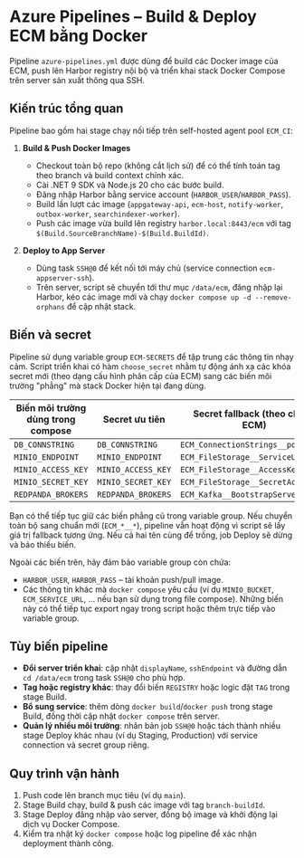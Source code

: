 # Azure Pipelines – Build & Deploy ECM bằng Docker

Pipeline `azure-pipelines.yml` được dùng để build các Docker image của ECM, push lên Harbor registry nội bộ và triển khai stack Docker Compose trên server sản xuất thông qua SSH.

## Kiến trúc tổng quan

Pipeline bao gồm hai stage chạy nối tiếp trên self-hosted agent pool `ECM_CI`:

1. **Build & Push Docker Images**
   - Checkout toàn bộ repo (không cắt lịch sử) để có thể tính toán tag theo branch và build context chính xác.
   - Cài .NET 9 SDK và Node.js 20 cho các bước build.
   - Đăng nhập Harbor bằng service account (`HARBOR_USER`/`HARBOR_PASS`).
   - Build lần lượt các image (`appgateway-api`, `ecm-host`, `notify-worker`, `outbox-worker`, `searchindexer-worker`).
   - Push các image vừa build lên registry `harbor.local:8443/ecm` với tag `$(Build.SourceBranchName)-$(Build.BuildId)`.

2. **Deploy to App Server**
   - Dùng task `SSH@0` để kết nối tới máy chủ (service connection `ecm-appserver-ssh`).
   - Trên server, script sẽ chuyển tới thư mục `/data/ecm`, đăng nhập lại Harbor, kéo các image mới và chạy `docker compose up -d --remove-orphans` để cập nhật stack.

## Biến và secret

Pipeline sử dụng variable group `ECM-SECRETS` để tập trung các thông tin nhạy cảm. Script triển khai có hàm `choose_secret` nhằm tự động ánh xạ các khóa secret mới (theo dạng cấu hình phân cấp của ECM) sang các biến môi trường "phẳng" mà stack Docker hiện tại đang dùng.

| Biến môi trường dùng trong compose | Secret ưu tiên | Secret fallback (theo chuẩn ECM) |
|-----------------------------------|----------------|-----------------------------------|
| `DB_CONNSTRING`                   | `DB_CONNSTRING`| `ECM_ConnectionStrings__postgres` |
| `MINIO_ENDPOINT`                  | `MINIO_ENDPOINT` | `ECM_FileStorage__ServiceUrl`     |
| `MINIO_ACCESS_KEY`                | `MINIO_ACCESS_KEY` | `ECM_FileStorage__AccessKeyId`  |
| `MINIO_SECRET_KEY`                | `MINIO_SECRET_KEY` | `ECM_FileStorage__SecretAccessKey` |
| `REDPANDA_BROKERS`                | `REDPANDA_BROKERS` | `ECM_Kafka__BootstrapServers`  |

Bạn có thể tiếp tục giữ các biến phẳng cũ trong variable group. Nếu chuyển toàn bộ sang chuẩn mới (`ECM_*__*`), pipeline vẫn hoạt động vì script sẽ lấy giá trị fallback tương ứng. Nếu cả hai tên cùng để trống, job Deploy sẽ dừng và báo thiếu biến.

Ngoài các biến trên, hãy đảm bảo variable group còn chứa:

- `HARBOR_USER`, `HARBOR_PASS` – tài khoản push/pull image.
- Các thông tin khác mà `docker compose` yêu cầu (ví dụ `MINIO_BUCKET`, `ECM_SERVICE_URL`, ... nếu bạn sử dụng trong file compose). Những biến này có thể tiếp tục export ngay trong script hoặc thêm trực tiếp vào variable group.

## Tùy biến pipeline

- **Đổi server triển khai**: cập nhật `displayName`, `sshEndpoint` và đường dẫn `cd /data/ecm` trong task `SSH@0` cho phù hợp.
- **Tag hoặc registry khác**: thay đổi biến `REGISTRY` hoặc logic đặt `TAG` trong stage Build.
- **Bổ sung service**: thêm dòng `docker build`/`docker push` trong stage Build, đồng thời cập nhật `docker compose` trên server.
- **Quản lý nhiều môi trường**: nhân bản job `SSH@0` hoặc tách thành nhiều stage Deploy khác nhau (ví dụ Staging, Production) với service connection và secret group riêng.

## Quy trình vận hành

1. Push code lên branch mục tiêu (ví dụ `main`).
2. Stage Build chạy, build & push các image với tag `branch-buildId`.
3. Stage Deploy đăng nhập vào server, đồng bộ image và khởi động lại dịch vụ Docker Compose.
4. Kiểm tra nhật ký `docker compose` hoặc log pipeline để xác nhận deployment thành công.
